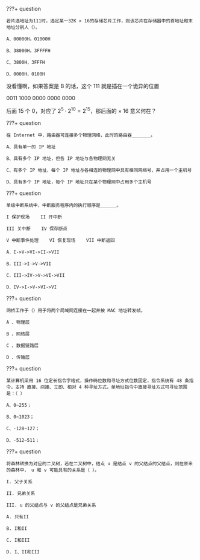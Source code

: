 

???+ question

    若片选地址为111时，选定某一32K × 16的存储芯片工作，则该芯片在存储器中的首地址和末地址分别人（）。

    A、00000H，01000H    
    
    B、38000H，3FFFFH
    
    C、3800H，3FFFH    
    
    D、0000H，0100H


没看懂啊，如果答案是 B 的话，这个 111 就是插在一个诡异的位置

0011 1000 0000 0000 0000

后面 15 个 0，对应了 $2^5 \cdot 2^{10} = 2^{15}$，那后面的 × 16 意义何在？




???+ question

    在 Internet 中，路由器可连接多个物理网络，此时的路由器_______。

    A、具有单一的 IP 地址

    B、具有多个 IP 地址，但各 IP 地址与各物理网无关

    C、有多个 IP 地址，每个 IP 地址与各相连的物理网中具有相同网络号，并占用一个主机号

    D、具有多个 IP 地址，每个 IP 地址只在某个物理网中占用多个主机号


???+ question

    单级中断系统中，中断服务程序内的执行顺序是______。

    I 保护现场    II 开中断

    III 关中断    IV 保存断点

    V 中断事件处理    VI 恢复现场    VII 中断返回

    A．I->V->VI->II->VII    
    
    B．III->I->V->VII

    C．III->IV->V->VI->VII     
    
    D．IV->I->V->VI->VI

???+ question

    网桥工作于（）用于将两个局域网连接在一起并按 MAC 地址转发帧。

    A 、物理层
    
    B 、网络层     
    
    C 、数据链路层     
    
    D 、传输层

???+ question

    某计算机采用 16 位定长指令字格式，操作码位数和寻址方式位数固定，指令系统有 48 条指令，支持 直接、间接、立即、相对 4 种寻址方式，单地址指令中直接寻址方式可寻址范围是：（ ）
    
    A、0~255；
    
    B、0~1023；
    
    C、-128~127；
    
    D、-512~511；



???+ question

    将森林转换为对应的二叉树，若在二叉树中，结点 u 是结点 v 的父结点的父结点，则在原来的森林中， u 和 v 可能具有的关系是（ ）。

    I. 父子关系

    II. 兄弟关系

    III. u 的父结点与 v 的父结点是兄弟关系

    A. 只有II      
    
    B. I和II      
    
    C. I和III      
    
    D. I、II和III

